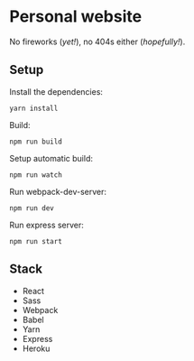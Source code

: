 # Personal website

No fireworks (*yet!*), no 404s either (*hopefully!*).

## Setup

Install the dependencies:

```
yarn install
```

Build: 

```
npm run build
```

Setup automatic build:

```
npm run watch
```

Run webpack-dev-server:

```
npm run dev
```

Run express server:

```
npm run start
```

## Stack
- React
- Sass
- Webpack
- Babel
- Yarn
- Express
- Heroku
